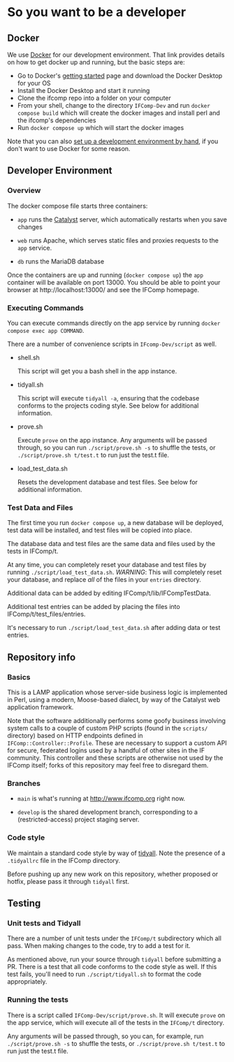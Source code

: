So you want to be a developer
=============================

## Docker

We use [Docker](https://www.docker.com/) for our development environment. That link provides details on how to get docker up and running, but the basic steps are:

* Go to Docker's [getting started](https://www.docker.com/get-started) page and download the Docker Desktop for your OS
* Install the Docker Desktop and start it running
* Clone the ifcomp repo into a folder on your computer
* From your shell, change to the directory `IFComp-Dev` and run `docker compose build` which will create the docker images and install perl and the ifcomp's dependencies
* Run `docker compose up` which will start the docker images

Note that you can also [set up a development environment by hand](https://github.com/iftechfoundation/ifcomp/wiki/Manual-Installation-and-Setup), if you don't want to use Docker for some reason.

## Developer Environment

### Overview

The docker compose file starts three containers:

 * `app` runs the [Catalyst](http://www.catalystframework.org/) server, which automatically restarts when you save changes

 * `web` runs Apache, which serves static files and proxies requests to the `app` service.
 
 * `db` runs the MariaDB database

Once the containers are up and running (`docker compose up`) the `app` container will be available on port 13000. You should be able to point your browser at http://localhost:13000/ and see the IFComp homepage.

### Executing Commands

You can execute commands directly on the app service by running `docker compose exec app COMMAND`.

There are a number of convenience scripts in `IFcomp-Dev/script` as well.

 * shell.sh
 
   This script will get you a bash shell in the app instance.
 
 * tidyall.sh
 
   This script will execute `tidyall -a`, ensuring that the codebase conforms to the projects coding style. See below for additional information.
 
 * prove.sh
  
   Execute `prove` on the app instance. Any arguments will be passed through, so you can run `./script/prove.sh -s` to shuffle the tests, or `./script/prove.sh t/test.t` to run just the test.t file.
  
 * load_test_data.sh
 
   Resets the development database and test files. See below for additional information.

### Test Data and Files

The first time you run `docker compose up`, a new database will be deployed, test data will be installed, and test files will be copied into place.

The database data and test files are the same data and files used by the tests in IFComp/t.

At any time, you can completely reset your database and test files by running `./script/load_test_data.sh`. *WARNING*: This will completely reset your database, and replace _all_ of the files in your `entries` directory.

Additional data can be added by editing IFComp/t/lib/IFCompTestData.

Additional test entries can be added by placing the files into IFComp/t/test_files/entries.

It's necessary to run `./script/load_test_data.sh` after adding data or test entries.

## Repository info

### Basics

This is a LAMP application whose server-side business logic is implemented in Perl, using a modern, Moose-based dialect, by way of the Catalyst web application framework.

Note that the software additionally performs some goofy business involving system calls to a couple of custom PHP scripts (found in the `scripts/` directory) based on HTTP endpoints defined in `IFComp::Controller::Profile`. These are necessary to support a custom API for secure, federated logins used by a handful of other sites in the IF community. This controller and these scripts are otherwise not used by the IFComp itself; forks of this repository may feel free to disregard them.

### Branches

* `main` is what's running at http://www.ifcomp.org right now.

* `develop` is the shared development branch, corresponding to a (restricted-access) project staging server.

### Code style

We maintain a standard code style by way of [tidyall](https://metacpan.org/pod/distribution/Code-TidyAll/bin/tidyall). Note the presence of a `.tidyallrc` file in the IFComp directory.

Before pushing up any new work on this repository, whether proposed or hotfix, please pass it through `tidyall` first.

## Testing

### Unit tests and Tidyall

There are a number of unit tests under the `IFComp/t` subdirectory which all pass. When making changes to the code, try to add a test for it.

As mentioned above, run your source through `tidyall` before submitting a PR. There is a test that all code conforms to the code style as well. If this test fails, you'll need to run `./script/tidyall.sh` to format the code appropriately.

### Running the tests

There is a script called `IFComp-Dev/script/prove.sh`. It will execute `prove` on the app service, which will execute all of the tests in the `IFComp/t` directory.

Any arguments will be passed through, so you can, for example, run `./script/prove.sh -s` to shuffle the tests, or `./script/prove.sh t/test.t` to run just the test.t file.
